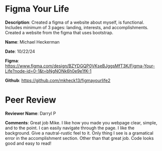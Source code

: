 # Figma Your Life

**Description**: Created a figma of a website about myself, is functional. Includes minimum of 3 pages: landing, interests, and accomplishments. Created a website from the figma that uses bootstrap.


**Name**: Michael Heckerman

**Date**: 10/22/24

**Figma**: https://www.figma.com/design/BZYDGQP0VKseBJggsMfT3K/Figma-Your-Life?node-id=0-1&t=bNgNONk6h0e9e1fK-1


**Github**: https://github.com/mkheck13/figmayourlife2

# Peer Review

**Reviewer Name**: Darryl P 

**Comments**: Great job Mike. I like how you made you webpage clear, simple, and to the point. I can easily navigate through the page. I like the background. Give a nautral-rustic feel to it. Only thing I see is a gramatical error in the accomplishment section. Other than that great job. Code looks good and easy to read!